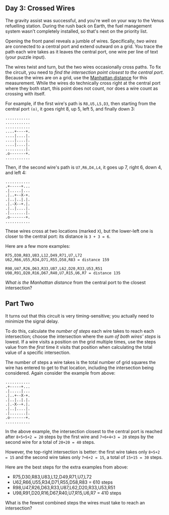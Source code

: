 ## Day 3: Crossed Wires

The gravity assist was successful, and you're well on your way to the Venus
refuelling station. During the rush back on Earth, the fuel management system
wasn't completely installed, so that's next on the priority list.

Opening the front panel reveals a jumble of wires. Specifically, *two wires*
are connected to a central port and extend outward on a grid. You trace the
path each wire takes as it leaves the central port, one wire per line of text
(your puzzle input).

The wires twist and turn, but the two wires occasionally cross paths. To fix
the circuit, you need to *find the intersection point closest to the central
port*. Because the wires are on a grid, use the [Manhattan distance][1] for
this measurement. While the wires do technically cross right at the central
port where they both start, this point does not count, nor does a wire count as
crossing with itself.

For example, if the first wire's path is `R8,U5,L5,D3`, then starting from the
central port `(o)`, it goes right 8, up 5, left 5, and finally down 3:

```
...........
...........
...........
....+----+.
....|....|.
....|....|.
....|....|.
.........|.
.o-------+.
...........
```

Then, if the second wire's path is `U7,R6,D4,L4`, it goes up 7, right 6, down
4, and left 4:

```
...........
.+-----+...
.|.....|...
.|..+--X-+.
.|..|..|.|.
.|.-X--+.|.
.|..|....|.
.|.......|.
.o-------+.
...........
```

These wires cross at two locations (marked `X`), but the lower-left one is
closer to the central port: its distance is `3 + 3 = 6`.

Here are a few more examples:

```
R75,D30,R83,U83,L12,D49,R71,U7,L72
U62,R66,U55,R34,D71,R55,D58,R83 = distance 159
```

```
R98,U47,R26,D63,R33,U87,L62,D20,R33,U53,R51
U98,R91,D20,R16,D67,R40,U7,R15,U6,R7 = distance 135
```

*What is the Manhattan distance* from the central port to the closest
intersection?

## Part Two

It turns out that this circuit is very timing-sensitive; you actually need to
minimize the signal delay.

To do this, calculate the *number of steps* each wire takes to reach each
intersection; choose the intersection where the *sum of both wires' steps* is
lowest. If a wire visits a position on the grid multiple times, use the steps
value from the *first* time it visits that position when calculating the total
value of a specific intersection.

The number of steps a wire takes is the total number of grid squares the wire
has entered to get to that location, including the intersection being
considered. Again consider the example from above:

```
...........
.+-----+...
.|.....|...
.|..+--X-+.
.|..|..|.|.
.|.-X--+.|.
.|..|....|.
.|.......|.
.o-------+.
...........
```

In the above example, the intersection closest to the central port is reached
after `8+5+5+2 = 20` steps by the first wire and `7+6+4+3 = 20` steps by the
second wire for a total of `20+20 = 40` steps.

However, the top-right intersection is better: the first wire takes only `8+5+2
= 15` and the second wire takes only `7+6+2 = 15`, a total of `15+15 = 30`
steps.

Here are the best steps for the extra examples from above:

* R75,D30,R83,U83,L12,D49,R71,U7,L72
* U62,R66,U55,R34,D71,R55,D58,R83 = 610 steps
* R98,U47,R26,D63,R33,U87,L62,D20,R33,U53,R51
* U98,R91,D20,R16,D67,R40,U7,R15,U6,R7 = 410 steps

What is the fewest combined steps the wires must take to reach an intersection?

[1]: https://en.wikipedia.org/wiki/Taxicab_geometry
